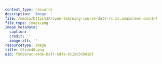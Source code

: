 ```yaml
---
content_type: resource
description: 'Image: '
file: /media/https%3A/open-learning-course-data-rc.s3.amazonaws.com/6-004-computation-structures-spring-2017/f50097acd4debaf7bdfa8c1503d0916f_Slide48.png
file_type: image/png
image_metadata:
  caption: ''
  credit: ''
  image-alt: ''
resourcetype: Image
title: Slide48.png
uid: f50097ac-d4de-baf7-bdfa-8c1503d0916f
---
```

